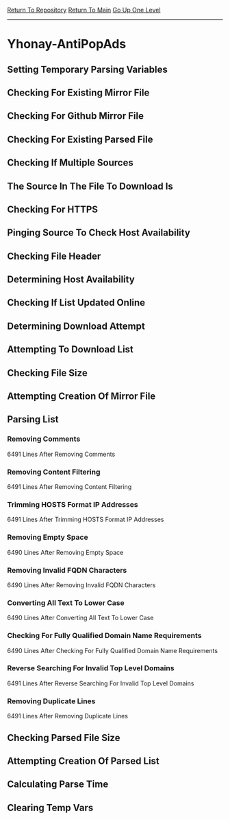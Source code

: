 [Return To Repository](https://github.com/deathbybandaid/piholeparser/)
[Return To Main](https://github.com/deathbybandaid/piholeparser/blob/master/RecentRunLogs/Mainlog.md)
[Go Up One Level](https://github.com/deathbybandaid/piholeparser/blob/master/RecentRunLogs/TopLevelScripts/30-Processing-External-Blacklists.md)
____________________________________
# Yhonay-AntiPopAds
## Setting Temporary Parsing Variables
## Checking For Existing Mirror File
## Checking For Github Mirror File
## Checking For Existing Parsed File
## Checking If Multiple Sources
## The Source In The File To Download Is
## Checking For HTTPS
## Pinging Source To Check Host Availability
## Checking File Header
## Determining Host Availability
## Checking If List Updated Online
## Determining Download Attempt
## Attempting To Download List
## Checking File Size
## Attempting Creation Of Mirror File
## Parsing List
### Removing Comments
6491 Lines After Removing Comments
### Removing Content Filtering
6491 Lines After Removing Content Filtering
### Trimming HOSTS Format IP Addresses
6491 Lines After Trimming HOSTS Format IP Addresses
### Removing Empty Space
6490 Lines After Removing Empty Space
### Removing Invalid FQDN Characters
6490 Lines After Removing Invalid FQDN Characters
### Converting All Text To Lower Case
6490 Lines After Converting All Text To Lower Case
### Checking For Fully Qualified Domain Name Requirements
6490 Lines After Checking For Fully Qualified Domain Name Requirements
### Reverse Searching For Invalid Top Level Domains
6491 Lines After Reverse Searching For Invalid Top Level Domains
### Removing Duplicate Lines
6491 Lines After Removing Duplicate Lines
## Checking Parsed File Size
## Attempting Creation Of Parsed List
## Calculating Parse Time
## Clearing Temp Vars

